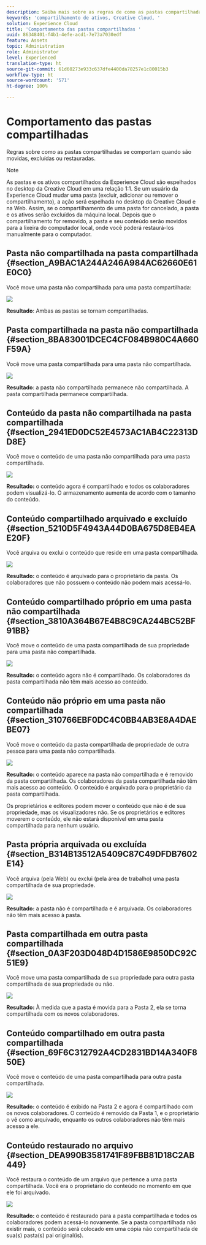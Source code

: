 ```yaml
---
description: Saiba mais sobre as regras de como as pastas compartilhadas se comportam quando movidas, excluídas e restauradas na Experience Cloud.
keywords: 'compartilhamento de ativos, Creative Cloud, '
solution: Experience Cloud
title: 'Comportamento das pastas compartilhadas '
uuid: 86348401-f4b1-4efe-acd1-7e73a7030edf
feature: Assets
topic: Administration
role: Administrator
level: Experienced
translation-type: ht
source-git-commit: 61d60273e933c637dfe4400da78257e1c80015b3
workflow-type: ht
source-wordcount: '571'
ht-degree: 100%

---
```



# Comportamento das pastas compartilhadas

Regras sobre como as pastas compartilhadas se comportam quando são movidas, excluídas ou restauradas.

>[!NOTE]
>
>As pastas e os ativos compartilhados da Experience Cloud são espelhados no desktop da Creative Cloud em uma relação 1:1. Se um usuário da Experience Cloud mudar uma pasta (excluir, adicionar ou remover o compartilhamento), a ação será espelhada no desktop da Creative Cloud e na Web. Assim, se o compartilhamento de uma pasta for cancelado, a pasta e os ativos serão excluídos da máquina local. Depois que o compartilhamento for removido, a pasta e seu conteúdo serão movidos para a lixeira do computador local, onde você poderá restaurá-los manualmente para o computador.

## Pasta não compartilhada na pasta compartilhada {#section_A9BAC1A244A246A984AC62660E61E0C0}

Você move uma pasta não compartilhada para uma pasta compartilhada:

![](assets/01_assets_move.png)

**Resultado**: Ambas as pastas se tornam compartilhadas.

## Pasta compartilhada na pasta não compartilhada {#section_8BA83001DCEC4CF084B980C4A660F59A}

Você move uma pasta compartilhada para uma pasta não compartilhada.

![](assets/02_assets_move.png)

**Resultado**: a pasta não compartilhada permanece não compartilhada. A pasta compartilhada permanece compartilhada.

## Conteúdo da pasta não compartilhada na pasta compartilhada {#section_2941ED0DC52E4573AC1AB4C22313DD8E}

Você move o conteúdo de uma pasta não compartilhada para uma pasta compartilhada.

![](assets/03_assets_move.png)

**Resultado:** o conteúdo agora é compartilhado e todos os colaboradores podem visualizá-lo. O armazenamento aumenta de acordo com o tamanho do conteúdo.

## Conteúdo compartilhado arquivado e excluído {#section_5210D5F4943A44D0BA675D8EB4EAE20F}

Você arquiva ou exclui o conteúdo que reside em uma pasta compartilhada.

![](assets/04_assets_move.png)

**Resultado:** o conteúdo é arquivado para o proprietário da pasta. Os colaboradores que não possuem o conteúdo não podem mais acessá-lo.

## Conteúdo compartilhado próprio em uma pasta não compartilhada {#section_3810A364B67E4B8C9CA244BC52BF91BB}

Você move o conteúdo de uma pasta compartilhada de sua propriedade para uma pasta não compartilhada.

![](assets/05_assets_move.png)

**Resultado:** o conteúdo agora não é compartilhado. Os colaboradores da pasta compartilhada não têm mais acesso ao conteúdo.

## Conteúdo não próprio em uma pasta não compartilhada {#section_310766EBF0DC4C0BB4AB3E8A4DAEBE07}

Você move o conteúdo da pasta compartilhada de propriedade de outra pessoa para uma pasta não compartilhada.

![](assets/06_assets_move.png)

**Resultado:** o conteúdo aparece na pasta não compartilhada e é removido da pasta compartilhada. Os colaboradores da pasta compartilhada não têm mais acesso ao conteúdo. O conteúdo é arquivado para o proprietário da pasta compartilhada.

Os proprietários e editores podem mover o conteúdo que não é de sua propriedade, mas os visualizadores não. Se os proprietários e editores moverem o conteúdo, ele não estará disponível em uma pasta compartilhada para nenhum usuário.

## Pasta própria arquivada ou excluída {#section_B314B13512A5409C87C49DFDB7602E14}

Você arquiva (pela Web) ou exclui (pela área de trabalho) uma pasta compartilhada de sua propriedade.

![](assets/07_assets_move.png)

**Resultado:** a pasta não é compartilhada e é arquivada. Os colaboradores não têm mais acesso à pasta.

## Pasta compartilhada em outra pasta compartilhada {#section_0A3F203D048D4D1586E9850DC92C51E9}

Você move uma pasta compartilhada de sua propriedade para outra pasta compartilhada de sua propriedade ou não.

![](assets/09_assets_move.png)

**Resultado:** À medida que a pasta é movida para a Pasta 2, ela se torna compartilhada com os novos colaboradores.

## Conteúdo compartilhado em outra pasta compartilhada {#section_69F6C312792A4CD2831BD14A340F850E}

Você move o conteúdo de uma pasta compartilhada para outra pasta compartilhada.

![](assets/11_assets_move.png)

**Resultado:** o conteúdo é exibido na Pasta 2 e agora é compartilhado com os novos colaboradores. O conteúdo é removido da Pasta 1, e o proprietário o vê como arquivado, enquanto os outros colaboradores não têm mais acesso a ele.

## Conteúdo restaurado no arquivo {#section_DEA990B3581741F89FBB81D18C2AB449}

Você restaura o conteúdo de um arquivo que pertence a uma pasta compartilhada. Você era o proprietário do conteúdo no momento em que ele foi arquivado.

![](assets/12_assets_move.png)

**Resultado:** o conteúdo é restaurado para a pasta compartilhada e todos os colaboradores podem acessá-lo novamente. Se a pasta compartilhada não existir mais, o conteúdo será colocado em uma cópia não compartilhada de sua(s) pasta(s) pai original(is).
